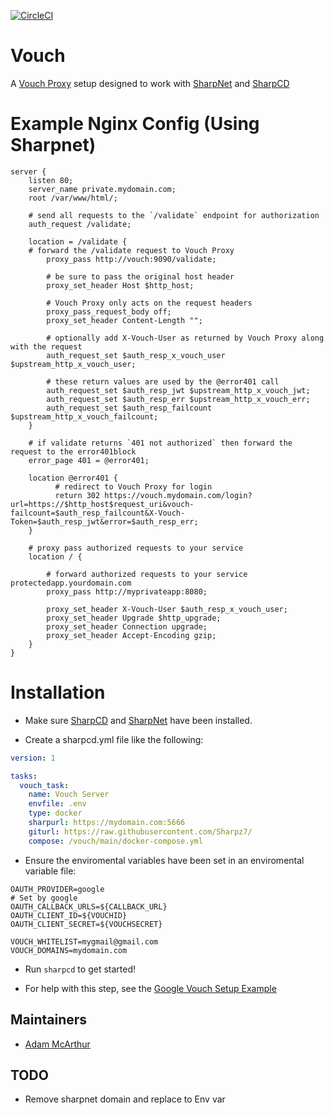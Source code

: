 [![CircleCI](https://circleci.com/gh/Sharpz7/vouch/tree/main.svg?style=svg)](https://circleci.com/gh/Sharpz7/vouch/tree/main)

# Vouch

A [Vouch Proxy](https://github.com/vouch/vouch-proxy) setup designed to work with [SharpNet](https://github.com/Sharpz7/sharpnet) and [SharpCD](https://github.com/Sharpz7/sharpcd)

# Example Nginx Config (Using Sharpnet)

```nginx
server {
    listen 80;
    server_name private.mydomain.com;
    root /var/www/html/;

    # send all requests to the `/validate` endpoint for authorization
    auth_request /validate;

    location = /validate {
	# forward the /validate request to Vouch Proxy
        proxy_pass http://vouch:9090/validate;

        # be sure to pass the original host header
        proxy_set_header Host $http_host;

        # Vouch Proxy only acts on the request headers
        proxy_pass_request_body off;
        proxy_set_header Content-Length "";

        # optionally add X-Vouch-User as returned by Vouch Proxy along with the request
        auth_request_set $auth_resp_x_vouch_user $upstream_http_x_vouch_user;

        # these return values are used by the @error401 call
        auth_request_set $auth_resp_jwt $upstream_http_x_vouch_jwt;
        auth_request_set $auth_resp_err $upstream_http_x_vouch_err;
        auth_request_set $auth_resp_failcount $upstream_http_x_vouch_failcount;
    }

    # if validate returns `401 not authorized` then forward the request to the error401block
    error_page 401 = @error401;

    location @error401 {
          # redirect to Vouch Proxy for login
          return 302 https://vouch.mydomain.com/login?url=https://$http_host$request_uri&vouch-failcount=$auth_resp_failcount&X-Vouch-Token=$auth_resp_jwt&error=$auth_resp_err;
    }

    # proxy pass authorized requests to your service
    location / {

        # forward authorized requests to your service protectedapp.yourdomain.com
        proxy_pass http://myprivateapp:8080;

        proxy_set_header X-Vouch-User $auth_resp_x_vouch_user;
        proxy_set_header Upgrade $http_upgrade;
        proxy_set_header Connection upgrade;
        proxy_set_header Accept-Encoding gzip;
    }
}
```

# Installation

- Make sure [SharpCD](https://github.com/Sharpz7/sharpcd) and [SharpNet](https://github.com/Sharpz7/sharpnet) have been installed.

- Create a sharpcd.yml file like the following:

```yml
version: 1

tasks:
  vouch_task:
    name: Vouch Server
    envfile: .env
    type: docker
    sharpurl: https://mydomain.com:5666
    giturl: https://raw.githubusercontent.com/Sharpz7/
    compose: /vouch/main/docker-compose.yml
```

- Ensure the enviromental variables have been set in an enviromental variable file:

```env
OAUTH_PROVIDER=google
# Set by google
OAUTH_CALLBACK_URLS=${CALLBACK_URL}
OAUTH_CLIENT_ID=${VOUCHID}
OAUTH_CLIENT_SECRET=${VOUCHSECRET}

VOUCH_WHITELIST=mygmail@gmail.com
VOUCH_DOMAINS=mydomain.com
```

- Run `sharpcd` to get started!

- For help with this step, see the [Google Vouch Setup Example](https://github.com/vouch/vouch-proxy/blob/master/config/config.yml_example_google)

## Maintainers

- [Adam McArthur](https://adam.mcaq.me)

## TODO

- Remove sharpnet domain and replace to Env var
